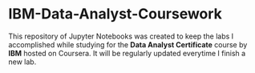 # IBM-Data-Analyst-Coursework

This repository of Jupyter Notebooks was created to keep the labs I accomplished while studying for the **Data Analyst Certificate** course by **IBM** hosted on Coursera. It will be regularly updated everytime I finish a new lab.
